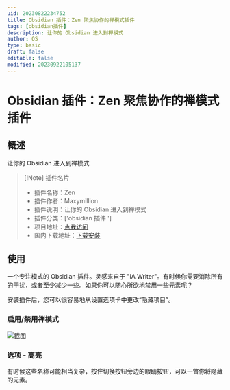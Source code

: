 ```yaml
---
uid: 20230822234752
title: Obsidian 插件：Zen 聚焦协作的禅模式插件
tags: [obsidian插件]
description: 让你的 Obsidian 进入到禅模式
author: OS
type: basic
draft: false
editable: false
modified: 20230922105137
---
```


# Obsidian 插件：Zen 聚焦协作的禅模式插件

## 概述

让你的 Obsidian 进入到禅模式

> [!Note] 插件名片
> - 插件名称：Zen
> - 插件作者：Maxymillion
> - 插件说明：让你的 Obsidian 进入到禅模式
> - 插件分类：['obsidian 插件 ']
> - 项目地址：[点我访问](https://github.com/Maxymillion/zen)
> - 国内下载地址：[下载安装](https://pkmer.cn/products/plugin/pluginMarket/?zen)

## 使用

一个专注模式的 Obsidian 插件。灵感来自于 "iA Writer"。有时候你需要消除所有的干扰，或者至少减少一些。如果你可以随心所欲地禁用一些元素呢？

安装插件后，您可以很容易地从设置选项卡中更改“隐藏项目”。

### 启用/禁用禅模式

![截图](https://s3.gifyu.com/images/Screen-Recording-2023-02-14-at-15.07.12.gif)

### 选项 - 高亮

有时候这些名称可能相当复杂，按住切换按钮旁边的眼睛按钮，可以一瞥你将隐藏的元素。
